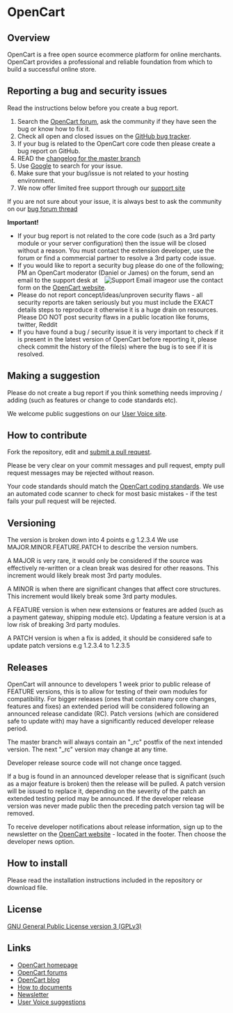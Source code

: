 # OpenCart

## Overview

OpenCart is a free open source ecommerce platform for online merchants. OpenCart provides a professional and reliable foundation from which to build a successful online store.

## Reporting a bug and security issues

Read the instructions below before you create a bug report.

 1. Search the [OpenCart forum](http://forum.opencart.com/viewforum.php?f=191), ask the community if they have seen the bug or know how to fix it.
 2. Check all open and closed issues on the [GitHub bug tracker](https://github.com/opencart/opencart/issues).
 3. If your bug is related to the OpenCart core code then please create a bug report on GitHub.
 4. READ the [changelog for the master branch](https://github.com/opencart/opencart/blob/master/changelog.md)
 5. Use [Google](http://www.google.com) to search for your issue.
 6. Make sure that your bug/issue is not related to your hosting environment.
 7. We now offer limited free support through our [support site](http://support.opencart.com/)

If you are not sure about your issue, it is always best to ask the community on our [bug forum thread](http://forum.opencart.com/viewforum.php?f=191)

**Important!**
- If your bug report is not related to the core code (such as a 3rd party module or your server configuration) then the issue will be closed without a reason. You must contact the extension developer, use the forum or find a commercial partner to resolve a 3rd party code issue.
- If you would like to report a security bug please do one of the following; PM an OpenCart moderator (Daniel or James) on the forum, send an email to the support desk at &nbsp;&nbsp;&nbsp;![Support Email image](http://img4me.com/ZHj.png "Type our email into your mail client")or use the contact form on the [OpenCart website](https://www.opencart.com/index.php?route=support/contact). 
- Please do not report concept/ideas/unproven security flaws - all security reports are taken seriously but you must include the EXACT details steps to reproduce it otherwise it is a huge drain on resources. Please DO NOT post security flaws in a public location like forums, twitter, Reddit
- If you have found a bug / security issue it is very important to check if it is present in the latest version of OpenCart before reporting it, please check commit the history of the file(s) where the bug is to see if it is resolved.

## Making a suggestion

Please do not create a bug report if you think something needs improving / adding (such as features or change to code standards etc).

We welcome public suggestions on our [User Voice site](http://opencart.uservoice.com).

## How to contribute

Fork the repository, edit and [submit a pull request](https://github.com/opencart/opencart/wiki/Creating-a-pull-request).

Please be very clear on your commit messages and pull request, empty pull request messages may be rejected without reason.

Your code standards should match the [OpenCart coding standards](https://github.com/opencart/opencart/wiki/Coding-standards). We use an automated code scanner to check for most basic mistakes - if the test fails your pull request will be rejected.

## Versioning

The version is broken down into 4 points e.g 1.2.3.4 We use MAJOR.MINOR.FEATURE.PATCH to describe the version numbers.

A MAJOR is very rare, it would only be considered if the source was effectively re-written or a clean break was desired for other reasons. This increment would likely break most 3rd party modules.

A MINOR is when there are significant changes that affect core structures. This increment would likely break some 3rd party modules.

A FEATURE version is when new extensions or features are added (such as a payment gateway, shipping module etc). Updating a feature version is at a low risk of breaking 3rd party modules.

A PATCH version is when a fix is added, it should be considered safe to update patch versions e.g 1.2.3.4 to 1.2.3.5

## Releases

OpenCart will announce to developers 1 week prior to public release of FEATURE versions, this is to allow for testing of their own modules for compatibility. For bigger releases (ones that contain many core changes, features and fixes) an extended period will be considered following an announced release candidate (RC). Patch versions (which are considered safe to update with) may have a significantly reduced developer release period.

The master branch will always contain an "_rc" postfix of the next intended version. The next "_rc" version may change at any time.

Developer release source code will not change once tagged.

If a bug is found in an announced developer release that is significant (such as a major feature is broken) then the release will be pulled. A patch version will be issued to replace it, depending on the severity of the patch an extended testing period may be announced. If the developer release version was never made public then the preceding patch version tag will be removed.

To receive developer notifications about release information, sign up to the newsletter on the [OpenCart website](http://www.opencart.com) - located in the footer. Then choose the developer news option.

## How to install

Please read the installation instructions included in the repository or download file.

## License

[GNU General Public License version 3 (GPLv3)](https://github.com/opencart/opencart/blob/master/license.txt)

## Links

- [OpenCart homepage](http://www.opencart.com/)
- [OpenCart forums](http://forum.opencart.com/)
- [OpenCart blog](http://www.opencart.com/index.php?route=feature/blog)
- [How to documents](http://docs.opencart.com/)
- [Newsletter](http://newsletter.opencart.com/h/r/B660EBBE4980C85C)
- [User Voice suggestions](http://opencart.uservoice.com)
